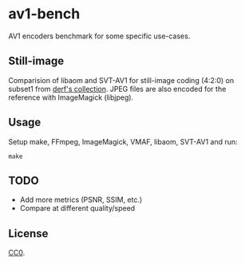 # av1-bench

AV1 encoders benchmark for some specific use-cases.

## Still-image

Comparision of libaom and SVT-AV1 for still-image coding (4:2:0) on subset1
from [derf's collection](https://media.xiph.org/video/derf/). JPEG files are
also encoded for the reference with ImageMagick (libjpeg).

## Usage

Setup make, FFmpeg, ImageMagick, VMAF, libaom, SVT-AV1 and run:

```
make
```

## TODO

* Add more metrics (PSNR, SSIM, etc.)
* Compare at different quality/speed

## License

[CC0](COPYING).

